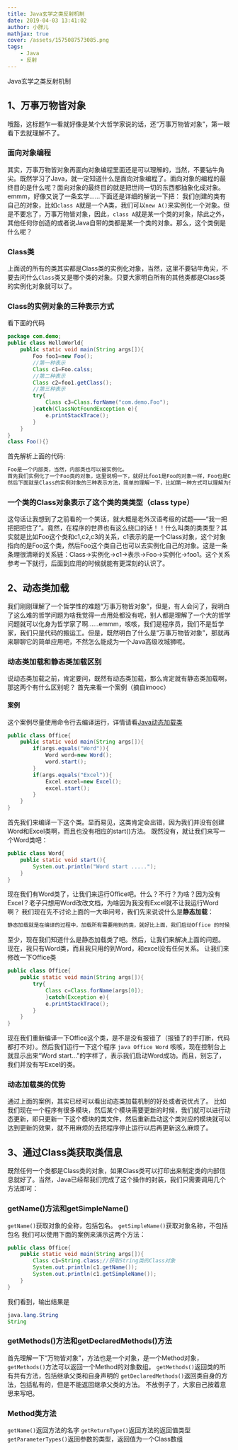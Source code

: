 ```yaml
---
title: Java玄学之类反射机制
date: 2019-04-03 13:41:02
author: 小胖儿
mathjax: true
cover: /assets/1575087573085.png
tags:
	- Java
	- 反射
---
```


Java玄学之类反射机制

<!-- more -->

## 1、万事万物皆对象

哦豁，这标题乍一看就好像是某个大哲学家说的话，还“万事万物皆对象”，第一眼看下去就理解不了。

### 面向对象编程

其实，万事万物皆对象再面向对象编程里面还是可以理解的，当然，不要钻牛角尖。既然学习了Java，就一定知道什么是面向对象编程了。面向对象的编程的最终目的是什么呢？面向对象的最终目的就是把世间一切的东西都抽象化成对象。emmm，好像又说了一条玄学……下面还是详细的解说一下把： 
我们创建的类有自己的对象，比如`class A`就是一个A类，我们可以`new A()`来实例化一个对象。但是不要忘了，万事万物皆对象，因此，`class A`就是某一个类的对象，除此之外，其他任何你创造的或者说Java自带的类都是某一个类的对象。那么，这个类倒是什么呢？

### Class类

上面说的所有的类其实都是Class类的实例化对象，当然，这里不要钻牛角尖，不要去问什么`Class`类又是哪个类的对象。只要大家明白所有的其他类都是Class类的实例化对象就可以了。

### Class的实例对象的三种表示方式

看下面的代码

```java	
package com.demo;
public class HelloWorld{
	public static void main(String args[]){
		Foo foo1=new Foo();
		//第一种表示
		Class c1=Foo.calss;
		//第二种表示
		Class c2=foo1.getClass();
		//第三种表示
		try{
			Class c3=Class.forName("com.demo.Foo");
		}catch(ClassNotFoundException e){
			e.printStackTrace();
		}
	}
}
class Foo(){}
```

首先解析上面的代码:

```java
Foo是一个内部类，当然，内部类也可以被实例化。
首先我们实例化了一个Foo类的对象，这里说明一下，就好比foo1是Foo的对象一样，Foo也是Class的对象。
然后下面就是Class的实例对象的三种表示方法，简单的理解一下，比如第一种方式可以理解为任何一个类里面都有一个隐藏的静态变量class；第二种方式可以理解为任何一个类里面都有一个共有的方法getClass()，其返回值是这个类的Class的实例化对象；第三种方式可以理解为Class类自己拥有一个静态方法forName()用来通过类名获取指定的Class的实例对象。
```

### 一个类的Class对象表示了这个类的类类型（class type）

这句话让我想到了之前看的一个笑话，就大概是老外汉语考级的试题——“我一把把把把住了”。竟然，在程序的世界也有这么绕口的话！！什么叫类的类类型？其实就是比如Foo这个类和c1,c2,c3的关系，c1表示的是一个Class对象，这个对象指向的是Foo这个类，然后Foo这个类自己也可以去实例化自己的对象。这是一条条理很清晰的关系链：Class→实例化→c1→表示→Foo→实例化→foo1。这个关系参考一下就行，后面到应用的时候就能有更深刻的认识了。

## 2、动态类加载

我们刚刚理解了一个哲学性的难题“万事万物皆对象”，但是，有人会问了，我明白了这么难的哲学问题为啥我觉得一点用处都没有呢，别人都是理解了一个大的哲学问题就可以化身为哲学家了啊……emmm，咳咳，我们是程序员，我们不是哲学家，我们只是代码的搬运工。但是，既然明白了什么是“万事万物皆对象”，那就再来聊聊它的简单应用吧，不然怎么能成为一个Java高级攻城狮呢。

### 动态类加载和静态类加载区别

说动态类加载之前，肯定要问，既然有动态类加载，那么肯定就有静态类加载啊，那这两个有什么区别呢？ 
首先来看一个案例（摘自imooc）

#### 案例

这个案例尽量使用命令行去编译运行，详情请看[Java动态加载类](https://www.imooc.com/video/3733)

```java
public class Office{
	public static void main(String args[]){
		if(args.equals("Word")){
			Word word=new Word();
			word.start();
		}
		if(args.equals("Excel")){
			Excel excel=new Excel();
			excel.start();
		}
	}
}
```

首先我们来编译一下这个类。显而易见，这类肯定会出错，因为我们并没有创建Word和Excel类啊，而且也没有相应的start()方法。 
既然没有，就让我们来写一个Word类吧：

```java
public class Word{
	public static void start(){
		System.out.println("Word start .....");
	}
}
```

现在我们有Word类了，让我们来运行Office吧。什么？不行？为啥？因为没有Excel？老子只想用Word改改文档，为啥因为我没有Excel就不让我运行Word啊？ 
我们现在先不讨论上面的一大串问号，我们先来说说什么是**静态加载**：

```java
静态加载就是在编译的过程中，加载所有需要用到的类，就好比上面，我们启动Office 的时候，虚拟机会自动加载需要的Word和Excel类。
```

至少，现在我们知道什么是静态加载类了吧。然后，让我们来解决上面的问题。 
现在，我只有Word类，而且我只用的到Word，和excel没有任何关系。 
让我们来修改一下Office类

```java
public class Office{
	public static void main(String args[]){
		try{
			Class c=Class.forName(args[0]);
			}catch(Exception e){
			e.printStackTrace();
		}
	}
}	
```

现在我们重新编译一下Office这个类，是不是没有报错了（报错了的手打断，代码都打不对）。然后我们运行一下这个程序 
`java Office Word` 
咳咳，现在控制台上就显示出来“Word start…”的字样了，表示我们启动Word成功。而且，别忘了，我们并没有写Excel的类。

### 动态加载类的优势

通过上面的案例，其实已经可以看出动态类加载机制的好处或者说优点了。 
比如我们现在一个程序有很多模块，然后某个模块需要更新的时候，我们就可以进行动态更新，即只更新一下这个模块的类文件，然后重新启动这个类对应的模块就可以达到更新的效果，就不用麻烦的去把程序停止运行以后再更新这么麻烦了。

## 3、通过Class类获取类信息

既然任何一个类都是Class类的对象，如果Class类可以打印出来制定类的内部信息就好了。当然，Java已经帮我们完成了这个操作的封装，我们只需要调用几个方法即可：

### getName()方法和getSimpleName()

`getName()`获取对象的全称，包括包名。 
`getSimpleName()`获取对象名称，不包括包名 
我们可以使用下面的案例来演示这两个方法：

```java
public class Office{
	public static void main(String args[]){
		Class c1=String.class;//获取String类的Class对象
		System.out.println(c1.getName());
		System.out.println(c1.getSimpleName());
	}
}
```

我们看到，输出结果是

```java
java.lang.String
String
```

### getMethods()方法和getDeclaredMethods()方法

首先理解一下“万物皆对象”，方法也是一个对象，是一个Method对象，`getMethods()`方法可以返回一个Method的对象数组。 
`getMethods()`返回类的所有共有方法，包括继承父类和自身声明的 
`getDeclaredMethods()`返回类自身的方法，包括私有的，但是不能返回继承父类的方法。 
不放例子了，大家自己按着意思来写吧。

### Method类方法

`getName()`返回方法的名字 
`getReturnType()`返回方法的返回值类型 
`getParameterTypes()`返回参数的类型，返回值为一个Class数组